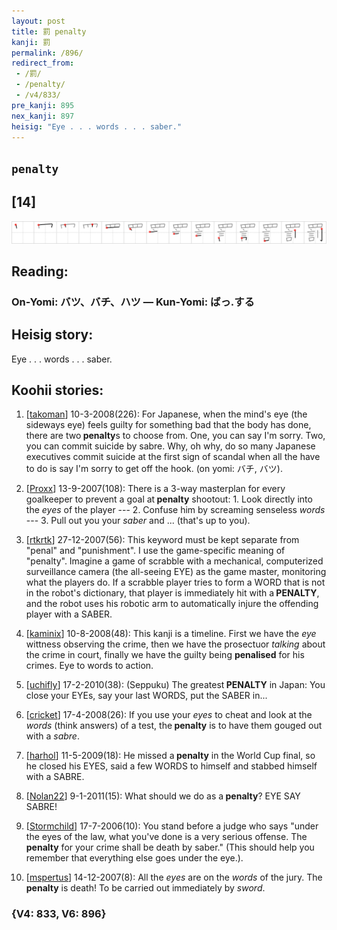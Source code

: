 ```yaml
---
layout: post
title: 罰 penalty
kanji: 罰
permalink: /896/
redirect_from:
 - /罰/
 - /penalty/
 - /v4/833/
pre_kanji: 895
nex_kanji: 897
heisig: "Eye . . . words . . . saber."
---
```


## `penalty`

## [14]

<div class="stroke"><img src="../images/E7BDB0.png" /></div>

## Reading:

### On-Yomi: バツ、バチ、ハツ &mdash; Kun-Yomi: ばっ.する

## Heisig story:

Eye . . . words . . . saber.

## Koohii stories:

1) [<a href="http://kanji.koohii.com/profile/takoman">takoman</a>] 10-3-2008(226): For Japanese, when the mind&#039;s eye (the sideways eye) feels guilty for something bad that the body has done, there are two<strong> penalty</strong>s to choose from. One, you can say I&#039;m sorry. Two, you can commit suicide by sabre. Why, oh why, do so many Japanese executives commit suicide at the first sign of scandal when all the have to do is say I&#039;m sorry to get off the hook. (on yomi: バチ, バツ).

2) [<a href="http://kanji.koohii.com/profile/Proxx">Proxx</a>] 13-9-2007(108): There is a 3-way masterplan for every goalkeeper to prevent a goal at<strong> penalty</strong> shootout: 1. Look directly into the <em>eyes</em> of the player --- 2. Confuse him by screaming senseless <em>words</em> --- 3. Pull out you your <em>saber</em> and ... (that&#039;s up to you).

3) [<a href="http://kanji.koohii.com/profile/rtkrtk">rtkrtk</a>] 27-12-2007(56): This keyword must be kept separate from &quot;penal&quot; and &quot;punishment&quot;. I use the game-specific meaning of &quot;penalty&quot;. Imagine a game of scrabble with a mechanical, computerized surveillance camera (the all-seeing EYE) as the game master, monitoring what the players do. If a scrabble player tries to form a WORD that is not in the robot&#039;s dictionary, that player is immediately hit with a<strong> PENALTY</strong>, and the robot uses his robotic arm to automatically injure the offending player with a SABER.

4) [<a href="http://kanji.koohii.com/profile/kaminix">kaminix</a>] 10-8-2008(48): This kanji is a timeline. First we have the <em>eye</em> wittness observing the crime, then we have the prosectuor <em>talking</em> about the crime in court, finally we have the guilty being <strong>penalised</strong> for his crimes. Eye to words to action.

5) [<a href="http://kanji.koohii.com/profile/uchifly">uchifly</a>] 17-2-2010(38): (Seppuku) The greatest<strong> PENALTY</strong> in Japan: You close your EYEs, say your last WORDS, put the SABER in...

6) [<a href="http://kanji.koohii.com/profile/cricket">cricket</a>] 17-4-2008(26): If you use your <em>eyes</em> to cheat and look at the <em>words</em> (think answers) of a test, the<strong> penalty</strong> is to have them gouged out with a <em>sabre</em>.

7) [<a href="http://kanji.koohii.com/profile/harhol">harhol</a>] 11-5-2009(18): He missed a<strong> penalty</strong> in the World Cup final, so he closed his EYES, said a few WORDS to himself and stabbed himself with a SABRE.

8) [<a href="http://kanji.koohii.com/profile/Nolan22">Nolan22</a>] 9-1-2011(15): What should we do as a<strong> penalty</strong>? EYE SAY SABRE!

9) [<a href="http://kanji.koohii.com/profile/Stormchild">Stormchild</a>] 17-7-2006(10): You stand before a judge who says &quot;under the eyes of the law, what you&#039;ve done is a very serious offense. The<strong> penalty</strong> for your crime shall be death by saber.&quot; (This should help you remember that everything else goes under the eye.).

10) [<a href="http://kanji.koohii.com/profile/mspertus">mspertus</a>] 14-12-2007(8): All the <em>eyes</em> are on the <em>words</em> of the jury. The<strong> penalty</strong> is death! To be carried out immediately by <em>sword</em>.

### {V4: 833, V6: 896}
